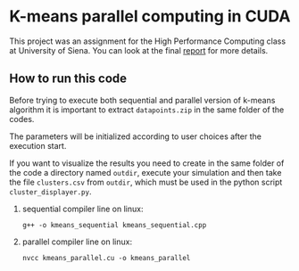 # K-means parallel computing in CUDA

This project was an assignment for the High Performance Computing class at University of Siena. You can look at the final [report](./HPCA_kmeans_cuda_report.pdf) for more details.

## How to run this code

Before trying to execute both sequential and parallel version of k-means algorithm it is important to extract `datapoints.zip` in the same folder of the codes.

The parameters will be initialized according to user choices after the execution start.

If you want to visualize the results you need to create in the same folder of the code a directory named `outdir`, execute your simulation and then take the file `clusters.csv` from `outdir`, which 
must be used in the python script `cluster_displayer.py`.

1. sequential compiler line on linux:
    ```terminal
    g++ -o kmeans_sequential kmeans_sequential.cpp
    ```

2. parallel compiler line on linux:
    ```terminal
    nvcc kmeans_parallel.cu -o kmeans_parallel
    ```
